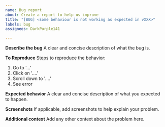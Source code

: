 ```yaml
---
name: Bug report
about: Create a report to help us improve
title: "[BUG] <some behaviour is not working as expected in vXXX>"
labels: bug
assignees: DarkPurple141

---
```


**Describe the bug**
A clear and concise description of what the bug is.

**To Reproduce**
Steps to reproduce the behavior:
1. Go to '...'
2. Click on '....'
3. Scroll down to '....'
4. See error

**Expected behavior**
A clear and concise description of what you expected to happen.

**Screenshots**
If applicable, add screenshots to help explain your problem.

**Additional context**
Add any other context about the problem here.
